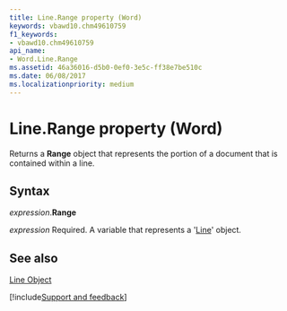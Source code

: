 ```yaml
---
title: Line.Range property (Word)
keywords: vbawd10.chm49610759
f1_keywords:
- vbawd10.chm49610759
api_name:
- Word.Line.Range
ms.assetid: 46a36016-d5b0-0ef0-3e5c-ff38e7be510c
ms.date: 06/08/2017
ms.localizationpriority: medium
---
```



# Line.Range property (Word)

Returns a **Range** object that represents the portion of a document that is contained within a line.


## Syntax

_expression_.**Range**

_expression_ Required. A variable that represents a '[Line](Word.Line.md)' object.


## See also


[Line Object](Word.Line.md)

[!include[Support and feedback](~/includes/feedback-boilerplate.md)]